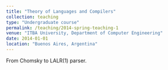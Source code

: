 ```yaml
---
title: "Theory of Languages and Compilers"
collection: teaching
type: "Undergraduate course"
permalink: /teaching/2014-spring-teaching-1
venue: "ITBA University, Department of Computer Engineering"
date: 2014-01-01
location: "Buenos Aires, Argentina"
---
```


From Chomsky to LALR(1) parser.
